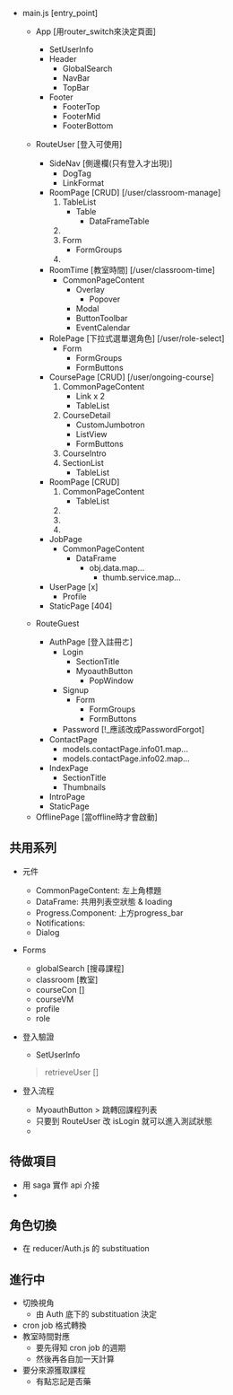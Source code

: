* main.js       [entry_point]
    * App       [用router_switch來決定頁面]
        - SetUserInfo
        - Header
            + GlobalSearch
            + NavBar
            + TopBar
        - Footer
            + FooterTop
            + FooterMid
            + FooterBottom
    * RouteUser             [登入可使用]
        + SideNav           [側邊欄(只有登入才出現)]
            - DogTag
            - LinkFormat
        + RoomPage          [CRUD] [/user/classroom-manage]
            1. TableList
                - Table
                    - DataFrameTable
            2. 
            3. Form
                - FormGroups
            4. 
        + RoomTime          [教室時間] [/user/classroom-time]
            - CommonPageContent
                - Overlay
                    - Popover
                - Modal
                - ButtonToolbar
                - EventCalendar
        + RolePage          [下拉式選單選角色] [/user/role-select]
            - Form
                - FormGroups
                - FormButtons
        + CoursePage        [CRUD] [/user/ongoing-course]
            1. CommonPageContent
                - Link x 2
                - TableList
            2. CourseDetail
                - CustomJumbotron
                - ListView
                - FormButtons
            3. CourseIntro
            4. SectionList
                - TableList
        + RoomPage          [CRUD]
            1. CommonPageContent
                - TableList
            2. 
            3. 
            4. 
        + JobPage
            - CommonPageContent
                - DataFrame
                    - obj.data.map...
                        - thumb.service.map...
        + UserPage [x]
            - Profile
        + StaticPage        [404]

    * RouteGuest
        + AuthPage          [登入註冊ㄜ]
            - Login
                - SectionTitle
                - MyoauthButton
                    - PopWindow
            - Signup
                - Form
                    - FormGroups
                    - FormButtons
            - Password      [!_應該改成PasswordForgot]
        + ContactPage
            - models.contactPage.info01.map...
            - models.contactPage.info02.map...
        + IndexPage
            - SectionTitle
            - Thumbnails
        + IntroPage
        + StaticPage



    + OfflinePage       [當offline時才會啟動]



## 共用系列

* 元件
    - CommonPageContent: 左上角標題
    - DataFrame: 共用列表空狀態 & loading
    - Progress.Component: 上方progress_bar
    - Notifications: 
    - Dialog

* Forms
    - globalSearch  [搜尋課程]
    - classroom     [教室]
    - courseCon     []
    - courseVM
    - profile
    - role
* 登入驗證
    - SetUserInfo 
    > retrieveUser  []
    > 
* 登入流程
    - MyoauthButton > 跳轉回課程列表
    - 只要到 RouteUser 改 isLogin 就可以進入測試狀態
    - 


## 待做項目
* 用 saga 實作 api 介接
* 


## 角色切換
* 在 reducer/Auth.js 的 substituation


## 進行中
* 切換視角
    - 由 Auth 底下的 substituation 決定
* cron job 格式轉換
* 教室時間對應
    - 要先得知 cron job 的週期
    - 然後再各自加一天計算
* 要分來源獲取課程
    - 有點忘記是否藥





